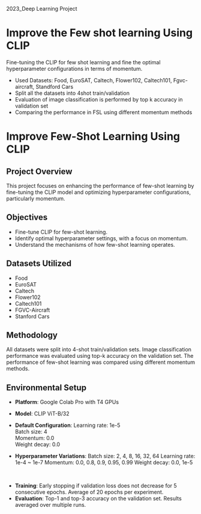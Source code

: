 2023_Deep Learning Project

# Improve the Few shot learning Using CLIP
Fine-tuning the CLIP for few shot learning and fine the optimal hyperparameter configurations in terms of momentum.
- Used Datasets: Food, EuroSAT, Caltech, Flower102, Caltech101, Fgvc-aircraft, Standford Cars
- Split all the datasets into 4shot train/validation
- Evaluation of image classification is performed by top k accuracy in validation set
- Comparing the performance in FSL using different momentum methods 

# Improve Few-Shot Learning Using CLIP
## Project Overview
This project focuses on enhancing the performance of few-shot learning by fine-tuning the CLIP model and optimizing hyperparameter configurations, particularly momentum.

## Objectives
- Fine-tune CLIP for few-shot learning.
- Identify optimal hyperparameter settings, with a focus on momentum.
- Understand the mechanisms of how few-shot learning operates.
  
## Datasets Utilized
- Food
- EuroSAT
- Caltech
- Flower102
- Caltech101
- FGVC-Aircraft
- Stanford Cars

## Methodology
All datasets were split into 4-shot train/validation sets.
Image classification performance was evaluated using top-k accuracy on the validation set.
The performance of few-shot learning was compared using different momentum methods.

## Environmental Setup
- **Platform**: Google Colab Pro with T4 GPUs
- **Model**: CLIP ViT-B/32
- **Default Configuration**:
Learning rate: 1e-5 <br>
Batch size: 4 <br>
Momentum: 0.0 <br>
Weight decay: 0.0 <br>

- **Hyperparameter Variations**:
Batch size: 2, 4, 8, 16, 32, 64
Learning rate: 1e-4 ~ 1e-7
Momentum: 0.0, 0.8, 0.9, 0.95, 0.99
Weight decay: 0.0, 1e-5

</br>

- **Training**:
Early stopping if validation loss does not decrease for 5 consecutive epochs.
Average of 20 epochs per experiment.
- **Evaluation**:
Top-1 and top-3 accuracy on the validation set.
Results averaged over multiple runs.
